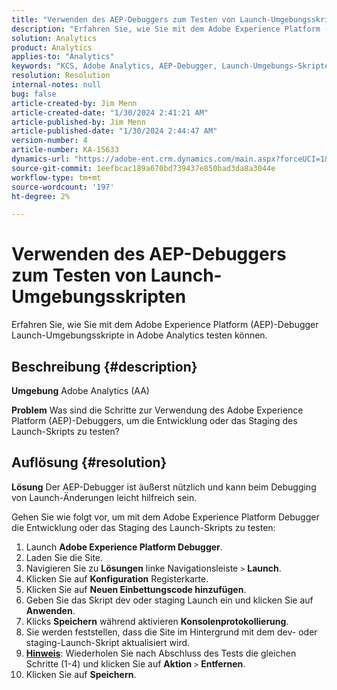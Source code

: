 ```yaml
---
title: "Verwenden des AEP-Debuggers zum Testen von Launch-Umgebungsskripten"
description: "Erfahren Sie, wie Sie mit dem Adobe Experience Platform (AEP)-Debugger Launch-Umgebungsskripte in Adobe Analytics testen können."
solution: Analytics
product: Analytics
applies-to: "Analytics"
keywords: "KCS, Adobe Analytics, AEP-Debugger, Launch-Umgebungs-Skripte testen, Adobe Experience Platform, Gewusst wie"
resolution: Resolution
internal-notes: null
bug: false
article-created-by: Jim Menn
article-created-date: "1/30/2024 2:41:21 AM"
article-published-by: Jim Menn
article-published-date: "1/30/2024 2:44:47 AM"
version-number: 4
article-number: KA-15633
dynamics-url: "https://adobe-ent.crm.dynamics.com/main.aspx?forceUCI=1&pagetype=entityrecord&etn=knowledgearticle&id=ae299c0a-19bf-ee11-9079-6045bd006268"
source-git-commit: 1eefbcac189a670bd739437e850bad3da8a3044e
workflow-type: tm+mt
source-wordcount: '197'
ht-degree: 2%

---
```


# Verwenden des AEP-Debuggers zum Testen von Launch-Umgebungsskripten


Erfahren Sie, wie Sie mit dem Adobe Experience Platform (AEP)-Debugger Launch-Umgebungsskripte in Adobe Analytics testen können.

## Beschreibung {#description}


<b>Umgebung</b>
Adobe Analytics (AA)

<b>Problem</b>
Was sind die Schritte zur Verwendung des Adobe Experience Platform (AEP)-Debuggers, um die Entwicklung oder das Staging des Launch-Skripts zu testen?


## Auflösung {#resolution}


<b>Lösung</b>
Der AEP-Debugger ist äußerst nützlich und kann beim Debugging von Launch-Änderungen leicht hilfreich sein.

Gehen Sie wie folgt vor, um mit dem Adobe Experience Platform Debugger die Entwicklung oder das Staging des Launch-Skripts zu testen:

1. Launch <b>Adobe Experience Platform Debugger</b>.
2. Laden Sie die Site.
3. Navigieren Sie zu <b>Lösungen</b> linke Navigationsleiste `>`  <b>Launch</b>.
4. Klicken Sie auf <b>Konfiguration</b> Registerkarte.
5. Klicken Sie auf <b>Neuen Einbettungscode hinzufügen</b>.
6. Geben Sie das Skript dev oder staging Launch ein und klicken Sie auf <b>Anwenden</b>.
7. Klicks <b>Speichern</b> während aktivieren <b>Konsolenprotokollierung</b>.
8. Sie werden feststellen, dass die Site im Hintergrund mit dem dev- oder staging-Launch-Skript aktualisiert wird.
9. <b><u>Hinweis</u></b>: Wiederholen Sie nach Abschluss des Tests die gleichen Schritte (1-4) und klicken Sie auf <b>Aktion</b> `>`  <b>Entfernen</b>.
10. Klicken Sie auf <b>Speichern</b>.

